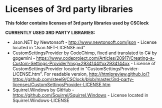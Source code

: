 # Licenses of 3rd party libraries
**This folder contains licenses of 3rd party libraries used by CSClock**
  
**CURRENTLY USED 3RD PARTY LIBRARIES:**  
- Json.NET by Newtonsoft - http://www.newtonsoft.com/json - License located in "Json.NET-LICENSE.md"
- CustomSettingsProvider by CodeChimp, fixed and translated to C# by gpgemini - https://www.codeproject.com/Articles/20917/Creating-a-Custom-Settings-Provider?msg=2934144#xx2934144xx - License of CustomSettingsProvider located in "CustomSettingsProvider-LICENSE.htm". For readable version, http://htmlpreview.github.io/?https://github.com/steel9/CSClock/blob/master/3rd-party-licenses/CustomSettingsProvider-LICENSE.htm
- Squirrel.Windows by GitHub - https://github.com/Squirrel/Squirrel.Windows - License located in Squirrel.Windows-LICENSE
